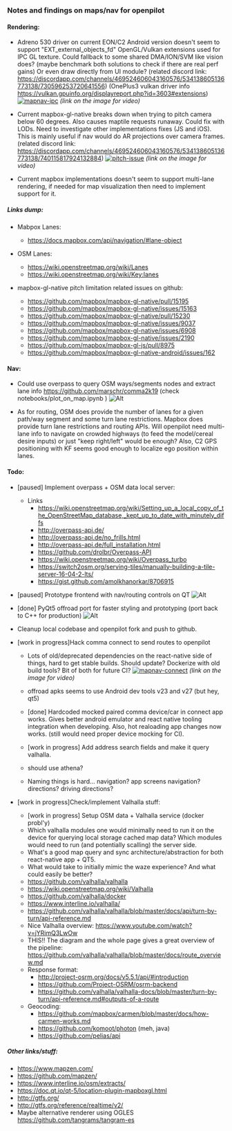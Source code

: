 
### Notes and findings on maps/nav for openpilot

#### Rendering:
- Adreno 530 driver on current EON/C2 Android version doesn't seem to support "EXT_external_objects_fd" OpenGL/Vulkan extensions used for IPC GL texture. Could fallback to some shared DMA/ION/SVM like vision does? (maybe benchmark both solutions to check if there are real perf gains) Or even draw directly from UI module? (related discord link: https://discordapp.com/channels/469524606043160576/534138605136773138/730596253720641556)
(OnePlus3 vulkan driver info https://vulkan.gpuinfo.org/displayreport.php?id=3603#extensions)
[![mapnav-ipc](mapnav-ipc.jpg)](https://imgur.com/gallery/8pfHO5X)
*(link on the image for video)*

- Current mapbox-gl-native breaks down when trying to pitch camera below 60 degrees. Also causes maptile requests runaway. Could fix with LODs. Need to investigate other implementations fixes (JS and iOS). This is mainly useful if nav would do AR projections over camera frames.  (related discord link: https://discordapp.com/channels/469524606043160576/534138605136773138/740115817924132884)
[![pitch-issue](pitch-issue.jpg)](https://imgur.com/7M3PaNS)
*(link on the image for video)*

- Current mapbox implementations doesn't seem to support multi-lane rendering, if needed for map visualization then need to implement support for it.

##### Links dump:
- Mabpox Lanes:
	- https://docs.mapbox.com/api/navigation/#lane-object
- OSM Lanes:
	- https://wiki.openstreetmap.org/wiki/Lanes
	- https://wiki.openstreetmap.org/wiki/Key:lanes

- mapbox-gl-native pitch limitation related issues on github:
    - https://github.com/mapbox/mapbox-gl-native/pull/15195
    - https://github.com/mapbox/mapbox-gl-native/issues/15163
    - https://github.com/mapbox/mapbox-gl-native/pull/15230
    - https://github.com/mapbox/mapbox-gl-native/issues/9037
    - https://github.com/mapbox/mapbox-gl-native/issues/6908
    - https://github.com/mapbox/mapbox-gl-native/issues/2190
    - https://github.com/mapbox/mapbox-gl-js/pull/8975
    - https://github.com/mapbox/mapbox-gl-native-android/issues/162


#### Nav:
- Could use overpass to query OSM ways/segments nodes and extract lane info
https://github.com/marschr/comma2k19 (check notebooks/plot_on_map.ipynb )
![Alt](mapbox_osm_overpass.png "openstreetmap nodes plotted onto mapboxgl plugin")

- As for routing, OSM does provide the number of lanes for a given path/way segment and some turn lane restrictions. Mapbox does provide turn lane restrictions and routing APIs. Will openpilot need multi-lane info to navigate on crowded highways (to feed the model/cereal desire inputs) or just "keep right/left" would be enough? Also, C2 GPS positioning with KF seems good enough to localize ego position within lanes.

#### Todo: 
- [paused] Implement overpass + OSM data local server:
    - Links
        - https://wiki.openstreetmap.org/wiki/Setting_up_a_local_copy_of_the_OpenStreetMap_database,_kept_up_to_date_with_minutely_diffs
        - http://overpass-api.de/
        - http://overpass-api.de/no_frills.html
        - http://overpass-api.de/full_installation.html
        - https://github.com/drolbr/Overpass-API
        - https://wiki.openstreetmap.org/wiki/Overpass_turbo
        - https://switch2osm.org/serving-tiles/manually-building-a-tile-server-16-04-2-lts/
        - https://gist.github.com/amolkhanorkar/8706915
- [paused] Prototype frontend with nav/routing controls on QT
![Alt](wip-frontend.png "wip-frontend")
- [done] PyQt5 offroad port for faster styling and prototyping (port back to C++ for production)
    ![Alt](pyqt-ui-protoyping.png "wip-pyqt-ui-prototyping")
    
- Cleanup local codebase and openpilot fork and push to github.
- [work in progress]Hack comma connect to send routes to openpilot
    - Lots of old/deprecated dependencies on the react-native side of things, hard to get stable builds. Should update? Dockerize with old build tools? Bit of both for future CI?
    [![mapnav-connect](mapnav-connect.png)](https://imgur.com/VJMmayc)
    *(link on the image for video)*
    
    - offroad apks seems to use Android dev tools v23 and v27 (but hey, qt5)
    - [done] Hardcoded mocked paired comma device/car in connect app works. Gives better android emulator and react native tooling integration when developing. Also, hot realoading app changes now works. (still would need proper device mocking for CI).
    - [work in progress] Add address search fields and make it query valhalla.
    - should use athena?
    - Naming things is hard... navigation? app screens navigation? directions? driving directions?
- [work in progress]Check/implement Valhalla stuff:
    - [work in progress] Setup OSM data + Valhalla service (docker probl'y)
    - Which valhalla modules one would minimally need to run it on the device for querying local storage cached map data? Which modules would need to run (and potentially scalling) the server side.
    - What's a good map query and sync architecture/abstraction for both react-native app + QT5.
    - What would take to initially mimic the waze experience? And what could easily be better?
    - https://github.com/valhalla/valhalla
    - https://wiki.openstreetmap.org/wiki/Valhalla
    - https://github.com/valhalla/docker
    - https://www.interline.io/valhalla/
    - https://github.com/valhalla/valhalla/blob/master/docs/api/turn-by-turn/api-reference.md
    - Nice Valhalla overview: https://www.youtube.com/watch?v=jYRimQ3LwOw
    - THIS!! The diagram and the whole page gives a great overview of the pipeline: https://github.com/valhalla/valhalla/blob/master/docs/route_overview.md
    - Response format:
        - http://project-osrm.org/docs/v5.5.1/api/#introduction
        - https://github.com/Project-OSRM/osrm-backend
        - https://github.com/valhalla/valhalla-docs/blob/master/turn-by-turn/api-reference.md#outputs-of-a-route
    - Geocoding: 
        - https://github.com/mapbox/carmen/blob/master/docs/how-carmen-works.md
        - https://github.com/komoot/photon (meh, java)
        - https://github.com/pelias/api


##### Other links/stuff:
- https://www.mapzen.com/
- https://github.com/mapzen/
- https://www.interline.io/osm/extracts/
- https://doc.qt.io/qt-5/location-plugin-mapboxgl.html
- http://gtfs.org/
- http://gtfs.org/reference/realtime/v2/
- Maybe alternative renderer using OGLES https://github.com/tangrams/tangram-es